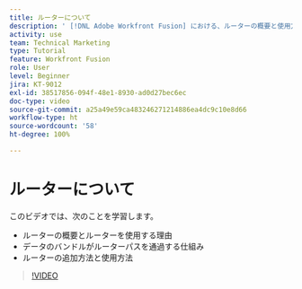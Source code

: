 ```yaml
---
title: ルーターについて
description: ' [!DNL Adobe Workfront Fusion] における、ルーターの概要と使用方法、データのバンドルがルーターのパスを渡す方法、ルーターを追加して使用する方法について説明します。'
activity: use
team: Technical Marketing
type: Tutorial
feature: Workfront Fusion
role: User
level: Beginner
jira: KT-9012
exl-id: 38517856-094f-48e1-8930-ad0d27bec6ec
doc-type: video
source-git-commit: a25a49e59ca483246271214886ea4dc9c10e8d66
workflow-type: ht
source-wordcount: '58'
ht-degree: 100%

---
```


# ルーターについて

このビデオでは、次のことを学習します。

* ルーターの概要とルーターを使用する理由
* データのバンドルがルーターパスを通過する仕組み
* ルーターの追加方法と使用方法

>[!VIDEO](https://video.tv.adobe.com/v/335271/?quality=12&learn=on)
